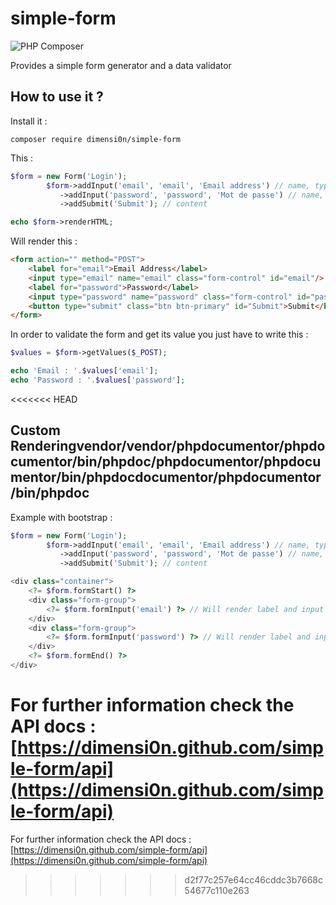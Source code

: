 # simple-form

![PHP Composer](https://github.com/dimensi0n/simple-form/workflows/PHP%20Composer/badge.svg)

Provides a simple form generator and a data validator

## How to use it ?

Install it :

```
composer require dimensi0n/simple-form
```

This :

```php
$form = new Form('Login');
        $form->addInput('email', 'email', 'Email address') // name, type, label
		   ->addInput('password', 'password', 'Mot de passe') // name, type, label
           ->addSubmit('Submit'); // content

echo $form->renderHTML;
```

Will render this :

```html
<form action="" method="POST">
    <label for="email">Email Address</label>
    <input type="email" name="email" class="form-control" id="email"/>
    <label for="password">Password</label>
    <input type="password" name="password" class="form-control" id="password"/>
    <button type="submit" class="btn btn-primary" id="Submit">Submit</button>
</form>
```

In order to validate the form and get its value you just have to write this :

```php
$values = $form->getValues($_POST);

echo 'Email : '.$values['email'];
echo 'Password : '.$values['password'];
```

<<<<<<< HEAD
## Custom Renderingvendor/vendor/phpdocumentor/phpdocumentor/bin/phpdoc/phpdocumentor/phpdocumentor/bin/phpdocdocumentor/phpdocumentor/bin/phpdoc

Example with bootstrap :

```php
$form = new Form('Login');
        $form->addInput('email', 'email', 'Email address') // name, type, label
		   ->addInput('password', 'password', 'Mot de passe') // name, type, label
           ->addSubmit('Submit'); // content

<div class="container">
    <?= $form.formStart() ?>
    <div class="form-group">
        <?= $form.formInput('email') ?> // Will render label and input
    </div>
    <div class="form-group">
        <?= $form.formInput('password') ?> // Will render label and input
    </div>
    <?= $form.formEnd() ?>
</div>
```


For further information check the API docs : [https://dimensi0n.github.com/simple-form/api](https://dimensi0n.github.com/simple-form/api)
=======
For further information check the API docs : [https://dimensi0n.github.com/simple-form/api](https://dimensi0n.github.com/simple-form/api)
>>>>>>> d2f77c257e64cc46cddc3b7668c54677c110e263
